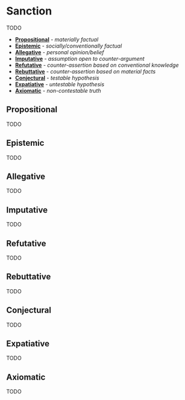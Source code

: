 # Sanction

TODO

- [**Propositional**](#propositional) - _materially factual_
- [**Epistemic**](#epistemic) - _socially/conventionally factual_
- [**Allegative**](#allegative) - _personal opinion/belief_
- [**Imputative**](#imputative) - _assumption open to counter-argument_
- [**Refutative**](#refutative) - _counter-assertion based on conventional knowledge_
- [**Rebuttative**](#rebuttative) - _counter-assertion based on material facts_
- [**Conjectural**](#conjectural) - _testable hypothesis_
- [**Expatiative**](#expatiative) - _untestable hypothesis_
- [**Axiomatic**](#axiomatic) - _non-contestable truth_
## Propositional

TODO

## Epistemic

TODO

## Allegative

TODO

## Imputative

TODO

## Refutative

TODO

## Rebuttative

TODO

## Conjectural

TODO

## Expatiative

TODO

## Axiomatic

TODO

